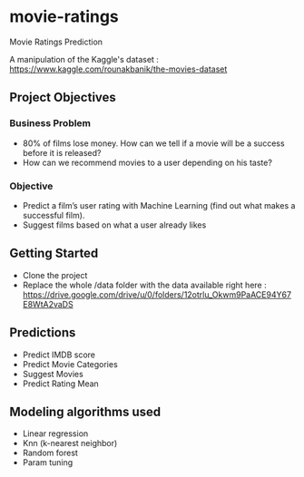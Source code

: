 # movie-ratings
Movie Ratings Prediction

A manipulation of the Kaggle's dataset : https://www.kaggle.com/rounakbanik/the-movies-dataset

## Project Objectives
### Business Problem
* 80% of films lose money. How can we tell if a movie will be a success before it is released?
* How can we recommend movies to a user depending on his taste?

### Objective
* Predict a film’s user rating with Machine Learning (find out what makes a successful film).
* Suggest films based on what a user already likes

## Getting Started
* Clone the project
* Replace the whole /data folder with the data available right here : https://drive.google.com/drive/u/0/folders/12otrlu_Okwm9PaACE94Y67E8WtA2vaDS

## Predictions
* Predict IMDB score
* Predict Movie Categories
* Suggest Movies 
* Predict Rating Mean

## Modeling algorithms used
* Linear regression
* Knn (k-nearest neighbor)
* Random forest
* Param tuning
